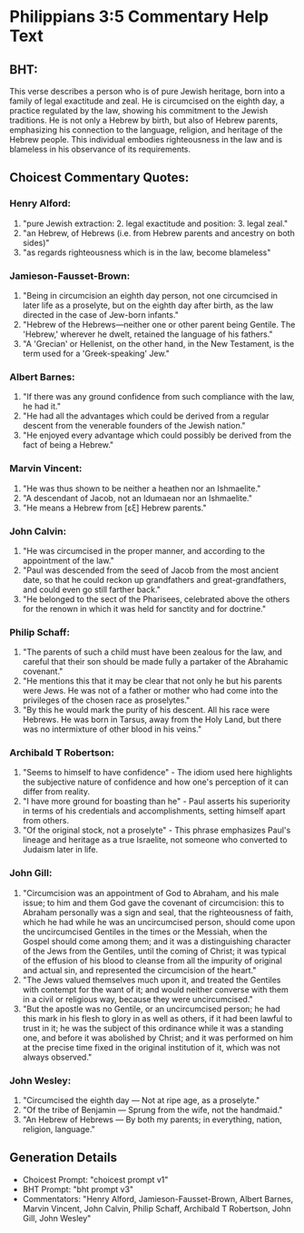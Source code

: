 # Philippians 3:5 Commentary Help Text

## BHT:
This verse describes a person who is of pure Jewish heritage, born into a family of legal exactitude and zeal. He is circumcised on the eighth day, a practice regulated by the law, showing his commitment to the Jewish traditions. He is not only a Hebrew by birth, but also of Hebrew parents, emphasizing his connection to the language, religion, and heritage of the Hebrew people. This individual embodies righteousness in the law and is blameless in his observance of its requirements.

## Choicest Commentary Quotes:
### Henry Alford:
1. "pure Jewish extraction: 2. legal exactitude and position: 3. legal zeal." 
2. "an Hebrew, of Hebrews (i.e. from Hebrew parents and ancestry on both sides)" 
3. "as regards righteousness which is in the law, become blameless"

### Jamieson-Fausset-Brown:
1. "Being in circumcision an eighth day person, not one circumcised in later life as a proselyte, but on the eighth day after birth, as the law directed in the case of Jew-born infants."
2. "Hebrew of the Hebrews—neither one or other parent being Gentile. The 'Hebrew,' wherever he dwelt, retained the language of his fathers."
3. "A 'Grecian' or Hellenist, on the other hand, in the New Testament, is the term used for a 'Greek-speaking' Jew."

### Albert Barnes:
1. "If there was any ground confidence from such compliance with the law, he had it."
2. "He had all the advantages which could be derived from a regular descent from the venerable founders of the Jewish nation."
3. "He enjoyed every advantage which could possibly be derived from the fact of being a Hebrew."

### Marvin Vincent:
1. "He was thus shown to be neither a heathen nor an Ishmaelite."
2. "A descendant of Jacob, not an Idumaean nor an Ishmaelite."
3. "He means a Hebrew from [εξ] Hebrew parents."

### John Calvin:
1. "He was circumcised in the proper manner, and according to the appointment of the law."
2. "Paul was descended from the seed of Jacob from the most ancient date, so that he could reckon up grandfathers and great-grandfathers, and could even go still farther back."
3. "He belonged to the sect of the Pharisees, celebrated above the others for the renown in which it was held for sanctity and for doctrine."

### Philip Schaff:
1. "The parents of such a child must have been zealous for the law, and careful that their son should be made fully a partaker of the Abrahamic covenant."
2. "He mentions this that it may be clear that not only he but his parents were Jews. He was not of a father or mother who had come into the privileges of the chosen race as proselytes."
3. "By this he would mark the purity of his descent. All his race were Hebrews. He was born in Tarsus, away from the Holy Land, but there was no intermixture of other blood in his veins."

### Archibald T Robertson:
1. "Seems to himself to have confidence" - The idiom used here highlights the subjective nature of confidence and how one's perception of it can differ from reality.
2. "I have more ground for boasting than he" - Paul asserts his superiority in terms of his credentials and accomplishments, setting himself apart from others.
3. "Of the original stock, not a proselyte" - This phrase emphasizes Paul's lineage and heritage as a true Israelite, not someone who converted to Judaism later in life.

### John Gill:
1. "Circumcision was an appointment of God to Abraham, and his male issue; to him and them God gave the covenant of circumcision: this to Abraham personally was a sign and seal, that the righteousness of faith, which he had while he was an uncircumcised person, should come upon the uncircumcised Gentiles in the times or the Messiah, when the Gospel should come among them; and it was a distinguishing character of the Jews from the Gentiles, until the coming of Christ; it was typical of the effusion of his blood to cleanse from all the impurity of original and actual sin, and represented the circumcision of the heart."
2. "The Jews valued themselves much upon it, and treated the Gentiles with contempt for the want of it; and would neither converse with them in a civil or religious way, because they were uncircumcised."
3. "But the apostle was no Gentile, or an uncircumcised person; he had this mark in his flesh to glory in as well as others, if it had been lawful to trust in it; he was the subject of this ordinance while it was a standing one, and before it was abolished by Christ; and it was performed on him at the precise time fixed in the original institution of it, which was not always observed."

### John Wesley:
1. "Circumcised the eighth day — Not at ripe age, as a proselyte." 
2. "Of the tribe of Benjamin — Sprung from the wife, not the handmaid." 
3. "An Hebrew of Hebrews — By both my parents; in everything, nation, religion, language."


## Generation Details
- Choicest Prompt: "choicest prompt v1"
- BHT Prompt: "bht prompt v3"
- Commentators: "Henry Alford, Jamieson-Fausset-Brown, Albert Barnes, Marvin Vincent, John Calvin, Philip Schaff, Archibald T Robertson, John Gill, John Wesley"

